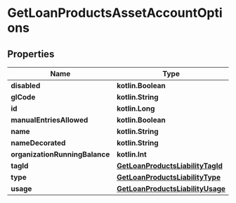 
# GetLoanProductsAssetAccountOptions

## Properties
| Name | Type | Description | Notes |
| ------------ | ------------- | ------------- | ------------- |
| **disabled** | **kotlin.Boolean** |  |  [optional] |
| **glCode** | **kotlin.String** |  |  [optional] |
| **id** | **kotlin.Long** |  |  [optional] |
| **manualEntriesAllowed** | **kotlin.Boolean** |  |  [optional] |
| **name** | **kotlin.String** |  |  [optional] |
| **nameDecorated** | **kotlin.String** |  |  [optional] |
| **organizationRunningBalance** | **kotlin.Int** |  |  [optional] |
| **tagId** | [**GetLoanProductsLiabilityTagId**](GetLoanProductsLiabilityTagId.md) |  |  [optional] |
| **type** | [**GetLoanProductsLiabilityType**](GetLoanProductsLiabilityType.md) |  |  [optional] |
| **usage** | [**GetLoanProductsLiabilityUsage**](GetLoanProductsLiabilityUsage.md) |  |  [optional] |



